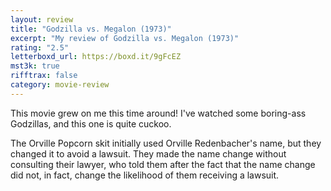```yaml
---
layout: review
title: "Godzilla vs. Megalon (1973)"
excerpt: "My review of Godzilla vs. Megalon (1973)"
rating: "2.5"
letterboxd_url: https://boxd.it/9gFcEZ
mst3k: true
rifftrax: false
category: movie-review
---
```


This movie grew on me this time around! I've watched some boring-ass Godzillas, and this one is quite cuckoo.

The Orville Popcorn skit initially used Orville Redenbacher's name, but they changed it to avoid a lawsuit. They made the name change without consulting their lawyer, who told them after the fact that the name change did not, in fact, change the likelihood of them receiving a lawsuit.
